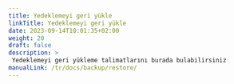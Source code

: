 ```yaml
---
title: Yedeklemeyi geri yükle
linkTitle: Yedeklemeyi geri yükle
date: 2023-09-14T10:01:35+02:00
weight: 20
draft: false
description: >
 Yedeklemeyi geri yükleme talimatlarını burada bulabilirsiniz
manualLink: /tr/docs/backup/restore/
---
```

<script>
  window.location.href = "/tr/docs/backup/restore/";
</script>
